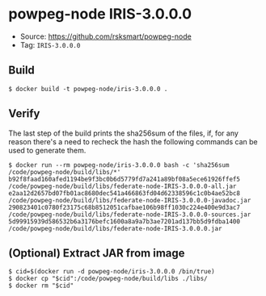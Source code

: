 # powpeg-node IRIS-3.0.0.0

* Source: https://github.com/rsksmart/powpeg-node
* Tag: `IRIS-3.0.0.0`

## Build

```
$ docker build -t powpeg-node/iris-3.0.0.0 .
```

## Verify

The last step of the build prints the sha256sum of the files, if, for any reason there's a need to recheck the hash the following commands can be used to generate them.

```
$ docker run --rm powpeg-node/iris-3.0.0.0 bash -c 'sha256sum /code/powpeg-node/build/libs/*'
b92f8faad160afed1194be9f3bc0b6d5779fd7a241a89bf08a5ece61926ffef5  /code/powpeg-node/build/libs/federate-node-IRIS-3.0.0.0-all.jar
e2aa12d2657bd07fb01ac8680dec541a466863fd04d62338596c1c0b4ae52bc8  /code/powpeg-node/build/libs/federate-node-IRIS-3.0.0.0-javadoc.jar
290823401c0780f23175c68b8512051cafbae106b98ff1030c224e400e9d3ac7  /code/powpeg-node/build/libs/federate-node-IRIS-3.0.0.0-sources.jar
5d99915939d586532b6a3176befc1600a8a9a7b3ae7201ad137bb5d9fdba1400  /code/powpeg-node/build/libs/federate-node-IRIS-3.0.0.0.jar
```

## (Optional) Extract JAR from image

```
$ cid=$(docker run -d powpeg-node/iris-3.0.0.0 /bin/true)
$ docker cp "$cid":/code/powpeg-node/build/libs ./libs/
$ docker rm "$cid"
```

